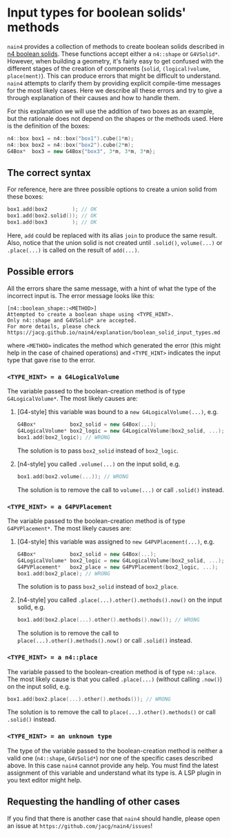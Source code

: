 # Input types for boolean solids' methods

`nain4` provides a collection of methods to create boolean solids
described in [n4 boolean solids](./n4-boolean-solids.md). These
functions accept either a `n4::shape` or `G4VSolid*`. However, when
building a geometry, it's fairly easy to get confused with the
different stages of the creation of components (`solid`,
`(logical)volume`, `place(ment)`). This can produce errors that might
be difficult to understand. `nain4` attempts to clarify them
by providing explicit compile-time messages for the most
likely cases. Here we describe all these errors and try to give a
through explanation of their causes and how to handle them.

For this explanation we will use the addition of two boxes as an
example, but the rationale does not depend on the shapes or the
methods used. Here is the definition of the boxes:

```c++
n4::box box1 = n4::box("box1").cube(1*m);
n4::box box2 = n4::box("box2").cube(2*m);
G4Box*  box3 = new G4Box{"box3", 3*m, 3*m, 3*m};
```

## The correct syntax
For reference, here are three possible options to create a union
solid from these boxes:

```c++
box1.add(box2        ); // OK
box1.add(box2.solid()); // OK
box1.add(box3        ); // OK
```

Here, `add` could be replaced with its alias `join` to produce the same
result. Also, notice that the union solid is not created until
`.solid()`, `volume(...)` or `.place(...)` is called on the result of
`add(...)`.

## Possible errors
All the errors share the same message, with a hint of what the type
of the incorrect input is. The error message looks like this:

```
[n4::boolean_shape::<METHOD>]
Attempted to create a boolean shape using <TYPE_HINT>.
Only n4::shape and G4VSolid* are accepted.
For more details, please check https://jacg.github.io/nain4/explanation/boolean_solid_input_types.md
```

where `<METHOD>` indicates the method which generated the error (this
might help in the case of chained operations) and `<TYPE_HINT>`
indicates the input type that gave rise to the error.

### `<TYPE_HINT> = a G4LogicalVolume`

The variable passed to the boolean-creation method is of type
`G4LogicalVolume*`. The most likely causes are:

1. [G4-style] this variable was bound to a `new G4LogicalVolume(...)`, e.g.
   ```c++
   G4Box*           box2_solid = new G4Box(...);
   G4LogicalVolume* box2_logic = new G4LogicalVolume(box2_solid, ...);
   box1.add(box2_logic); // WRONG
   ```
   The solution is to pass `box2_solid` instead of `box2_logic`.

2. [n4-style] you called `.volume(...)` on the input solid, e.g.
   ```c++
   box1.add(box2.volume(...)); // WRONG
   ```
   The solution is to remove the call to `volume(...)` or call `.solid()`
   instead.


### `<TYPE_HINT> = a G4PVPlacement`

The variable passed to the boolean-creation method is of type
`G4PVPlacement*`. The most likely causes are:
1. [G4-style] this variable was assigned to `new G4PVPlacement(...)`, e.g.
   ```c++
   G4Box*           box2_solid = new G4Box(...);
   G4LogicalVolume* box2_logic = new G4LogicalVolume(box2_solid, ...);
   G4PVPlacement*   box2_place = new G4PVPlacement(box2_logic, ...);
   box1.add(box2_place); // WRONG
   ```
   The solution is to pass `box2_solid` instead of `box2_place`.

2. [n4-style] you called `.place(...).other().methods().now()` on the input solid, e.g.
   ```c++
   box1.add(box2.place(...).other().methods().now()); // WRONG
   ```
   The solution is to remove the call to
   `place(...).other().methods().now()` or call `.solid()` instead.


### `<TYPE_HINT> = a n4::place`

The variable passed to the boolean-creation method is of type
`n4::place`. The most likely cause is that you called `.place(...)`
(without calling `.now()`) on the input solid, e.g.

```c++
box1.add(box2.place(...).other().methods()); // WRONG
```

The solution is to remove the call to `place(...).other().methods()` or
call `.solid()` instead.


### `<TYPE_HINT> = an unknown type`

The type of the variable passed to the boolean-creation method is
neither a valid one (`n4::shape`, `G4VSolid*`) nor one of the specific
cases described above. In this case `nain4` cannot provide any
help. You must find the latest assignment of this variable and
understand what its type is. A LSP plugin in you text editor might
help.


## Requesting the handling of other cases

If you find that there is another case that `nain4` should handle,
please open an issue at `https://github.com/jacg/nain4/issues`!
